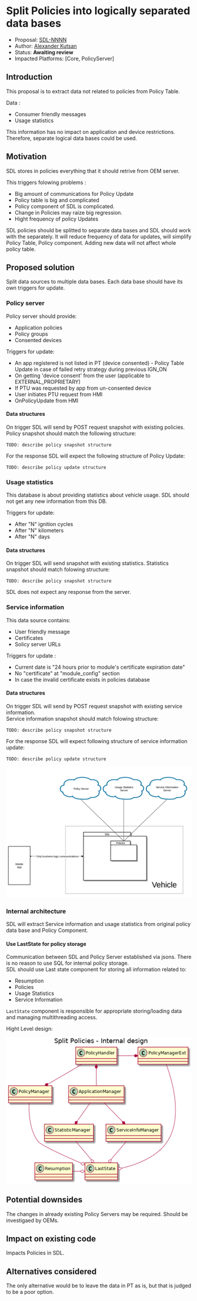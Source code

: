 # Split Policies into logically separated data bases 

* Proposal: [SDL-NNNN](nnnn-split_policies.md)
* Author: [Alexander Kutsan](https://github.com/LuxoftAKutsan)
* Status: **Awaiting review**
* Impacted Platforms: [Core, PolicyServer]

## Introduction
This proposal is to extract data not related to policies from Policy Table.

Data :
 - Consumer friendly messages
 - Usage statistics

This information has no impact on application and device restrictions. Therefore, separate logical data bases could be used.

## Motivation

SDL stores in policies everything that it should retrive from OEM server. 

This triggers folowing problems : 
 - Big amount of communications for Policy Update
 - Policy table is big and complicated
 - Policy component of SDL is complicated. 
 - Change in Policies may raize big regression. 
 - Hight frequency of policy Updates

SDL policies should be splitted to separate data bases and SDL should work with the separately. 
It will reduce frequency of data for updates, will simplify Policy Table, Policy component. 
Adding new data will not affect whole policy table. 

## Proposed solution

Split data sources to multiple data bases. Each data base should have its own triggers for update. 

### Policy server

Policy server should provide:
 - Application policies
 - Policy groups
 - Consented devices

Triggers for update:
 - An app registered is not listed in PT (device consented)
       - Policy Table Update in case of failed retry strategy during previous IGN_ON
 - On getting 'device consent' from the user (applicable to EXTERNAL_PROPRIETARY)
 - If PTU was requested by app from un-consented device
 - User initiates PTU request from HMI
 - OnPolicyUpdate from HMI

#### Data structures 

On trigger SDL will send by POST request snapshot with existing policies.  
Policy snapshot should match the following structure:

```
TODO: describe policy snapshot structure
```

For the response SDL will expect the following structure of Policy Update:

```
TODO: describe policy update structure
```

### Usage statistics

This database is about providing statistics about vehicle usage. SDL should not get any new information from this DB.

Triggers for update:
 - After "N" ignition cycles
 - After "N" kilometers
 - After "N" days

#### Data structures 

On trigger SDL will send snapshot with existing statistics.
Statistics snapshot should match folowing structure:

```
TODO: describe policy snapshot structure
```
SDL does not expect any response from the server.


### Service information

This data source contains:
  - User friendly message
  - Certificates
  - Solicy server URLs
  
Triggers for update :
 - Current date is "24 hours prior to module's certificate expiration date"
 - No "certificate" at "module_config" section
 - In case the invalid certificate exists in policies database
  

#### Data structures 

On trigger SDL will send by POST request snapshot with existing service information.  
Service information snapshot should match folowing structure:

```
TODO: describe policy snapshot structure
```

For the response SDL will expect following structure of service information update:

```
TODO: describe policy update structure
```

![New design approach](../assets/proposals/nnnn-split_policies/split_policy.png)


### Internal architecture 

SDL will extract Service information and usage statistics from original policy data base and Policy Component.


#### Use LastState for policy storage

Communication between SDL and Policy Server established via jsons. There is no reason to use SQL for internal policy storage.  
SDL should use Last state component for storing all information related to:

 - Resumption
 - Policies
 - Usage Statistics
 - Service Information

`LastState` component is responsible for appropriate storing/loading data and managing multithreading access.  

Hight Level design: 

![Hight Level design](../assets/proposals/nnnn-split_policies/internal_design.png)


## Potential downsides
The changes in already existing Policy Servers may be required. Should be investigaed by OEMs. 

## Impact on existing code
Impacts Policies in SDL.
 
## Alternatives considered
The only alternative would be to leave the data in PT as is, but that is judged to be a poor option.
